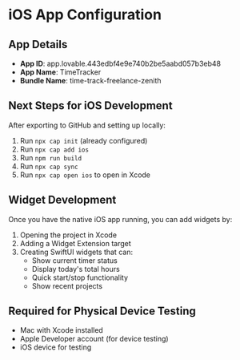 
# iOS App Configuration

## App Details
- **App ID**: app.lovable.443edbf4e9e740b2be5aabd057b3eb48
- **App Name**: TimeTracker
- **Bundle Name**: time-track-freelance-zenith

## Next Steps for iOS Development

After exporting to GitHub and setting up locally:

1. Run `npx cap init` (already configured)
2. Run `npx cap add ios`
3. Run `npm run build`
4. Run `npx cap sync`
5. Run `npx cap open ios` to open in Xcode

## Widget Development
Once you have the native iOS app running, you can add widgets by:
1. Opening the project in Xcode
2. Adding a Widget Extension target
3. Creating SwiftUI widgets that can:
   - Show current timer status
   - Display today's total hours
   - Quick start/stop functionality
   - Show recent projects

## Required for Physical Device Testing
- Mac with Xcode installed
- Apple Developer account (for device testing)
- iOS device for testing

